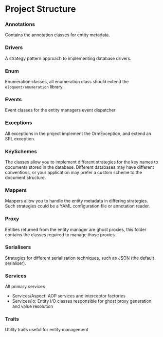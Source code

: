 Project Structure
=================

### Annotations
Contains the annotation classes for entity metadata.

### Drivers
A strategy pattern approach to implementing database drivers.

### Enum
Enumeration classes, all enumeration class should extend the `eloquent/enumeration` library.

### Events
Event classes for the entity managers event dispatcher

### Exceptions
All exceptions in the project implement the OrmException, and extend an SPL exception.

### KeySchemes
The classes allow you to implement different strategies for the key names to documents stored in the database. 
Different databases may have different conventions, or your application may prefer a custom scheme to the document
structure.

### Mappers
Mappers allow you to handle the entity metadata in differing strategies. Such strategies could be a YAML configuration
file or annotation reader.

### Proxy
Entities returned from the entity manager are ghost proxies, this folder contains the classes required to manage those
proxies.

### Serialisers
Strategies for different serialisation techniques, such as JSON (the default serialiser). 

### Services
All primary services

* Services/Aspect: AOP services and interceptor factories
* Services/Io: Entity I/O classes responsible for ghost proxy generation and value resolution 

### Traits
Utility traits useful for entity management
